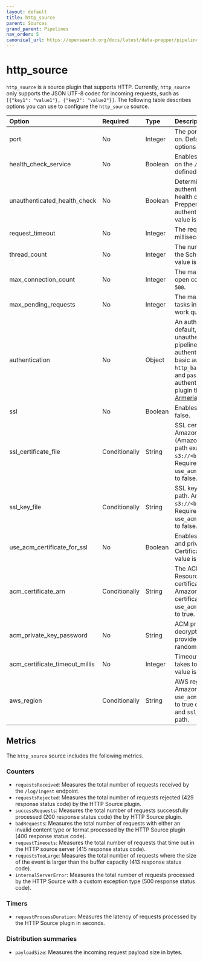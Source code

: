 ```yaml
---
layout: default
title: http_source
parent: Sources
grand_parent: Pipelines
nav_order: 5
canonical_url: https://opensearch.org/docs/latest/data-prepper/pipelines/configuration/sources/http-source/
---
```


# http_source

`http_source` is a source plugin that supports HTTP. Currently, `http_source` only supports the JSON UTF-8 codec for incoming requests, such as `[{"key1": "value1"}, {"key2": "value2"}]`. The following table describes options you can use to configure the `http_source` source.

Option | Required | Type | Description
:--- | :--- | :--- | :---
port | No | Integer | The port that the source is running on. Default value is `2021`. Valid options are between `0` and `65535`.
health_check_service | No | Boolean | Enables the health check service on the `/health` endpoint on the defined port. Default value is `false`.
unauthenticated_health_check | No | Boolean | Determines whether or not authentication is required on the health check endpoint. Data Prepper ignores this option if no authentication is defined. Default value is `false`.
request_timeout | No | Integer | The request timeout, in milliseconds. Default value is `10000`.
thread_count | No | Integer | The number of threads to keep in the ScheduledThreadPool. Default value is `200`.
max_connection_count | No | Integer | The maximum allowed number of open connections. Default value is `500`.
max_pending_requests | No | Integer | The maximum allowed number of tasks in the `ScheduledThreadPool` work queue. Default value is `1024`.
authentication | No | Object | An authentication configuration. By default, this creates an unauthenticated server for the pipeline. This uses pluggable authentication for HTTPS. To use basic authentication define the `http_basic` plugin with a `username` and `password`. To provide customer authentication, use or create a plugin that implements [ArmeriaHttpAuthenticationProvider](https://github.com/opensearch-project/data-prepper/blob/1.2.0/data-prepper-plugins/armeria-common/src/main/java/com/amazon/dataprepper/armeria/authentication/ArmeriaHttpAuthenticationProvider.java).
ssl | No | Boolean | Enables TLS/SSL. Default value is false.
ssl_certificate_file | Conditionally | String | SSL certificate chain file path or Amazon Simple Storage Service (Amazon S3) path. Amazon S3 path example `s3://<bucketName>/<path>`. Required if `ssl` is set to true and `use_acm_certificate_for_ssl` is set to false.
ssl_key_file | Conditionally | String | SSL key file path or Amazon S3 path. Amazon S3 path example `s3://<bucketName>/<path>`. Required if `ssl` is set to true and `use_acm_certificate_for_ssl` is set to false.
use_acm_certificate_for_ssl | No | Boolean | Enables a TLS/SSL using certificate and private key from AWS Certificate Manager (ACM). Default value is false.
acm_certificate_arn | Conditionally | String | The ACM certificate Amazon Resource Name (ARN). The ACM certificate takes preference over Amazon S3 or a local file system certificate. Required if `use_acm_certificate_for_ssl` is set to true.
acm_private_key_password | No | String | ACM private key password that decrypts the private key. If not provided, Data Prepper generates a random password.
acm_certificate_timeout_millis | No | Integer | Timeout, in milliseconds, that ACM takes to get certificates. Default value is 120000.
aws_region | Conditionally | String | AWS region used by ACM or Amazon S3. Required if `use_acm_certificate_for_ssl` is set to true or `ssl_certificate_file` and `ssl_key_file` is the Amazon S3 path.

<!--- ## Configuration

Content will be added to this section.--->

## Metrics

The `http_source` source includes the following metrics.

### Counters

- `requestsReceived`: Measures the total number of requests received by the `/log/ingest` endpoint.
- `requestsRejected`: Measures the total number of requests rejected (429 response status code) by the HTTP Source plugin.
- `successRequests`: Measures the total number of requests successfully processed (200 response status code) the by HTTP Source plugin.
- `badRequests`: Measures the total number of requests with either an invalid content type or format processed by the HTTP Source plugin (400 response status code).
- `requestTimeouts`: Measures the total number of requests that time out in the HTTP source server (415 response status code).
- `requestsTooLarge`: Measures the total number of requests where the size of the event is larger than the buffer capacity (413 response status code).
- `internalServerError`: Measures the total number of requests processed by the HTTP Source with a custom exception type (500 response status code).

### Timers

- `requestProcessDuration`: Measures the latency of requests processed by the HTTP Source plugin in seconds. 

### Distribution summaries

- `payloadSize`: Measures the incoming request payload size in bytes.
